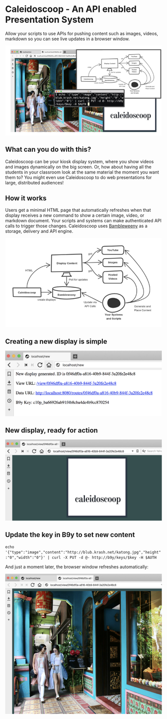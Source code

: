 # Caleidoscoop - An API enabled Presentation System

Allow your scripts to use APIs for pushing content such as images, videos, markdown so you can see live updates in a browser window.

![](https://raw.githubusercontent.com/u1i/caleidoscoop/master/img/calei1.png)


## What can you do with this?

Caleidoscoop can be your kiosk display system, where you show videos and images dynamically on the big screen. Or, how about having all the students in your classroom look at the same material the moment you want them to? You might even use Caleidoscoop to do web presentations for large, distributed audiences!

## How it works

Users get a minimal HTML page that automatically refreshes when that display receives a new command to show a certain image, video, or markdown document. Your scripts and systems can make authenticated API calls to trigger those changes. Caleidoscoop uses [Bambleweeny](https://github.com/u1i/bambleweeny) as a storage, delivery and API engine.
 
![](https://raw.githubusercontent.com/u1i/caleidoscoop/master/img/c10p-diagram1.png)

## Creating a new display is simple

![](https://raw.githubusercontent.com/u1i/caleidoscoop/master/img/view1.png)

## New display, ready for action

![](https://raw.githubusercontent.com/u1i/caleidoscoop/master/img/view2.png)

## Update the key in B9y to set new content

`echo '{"type":"image","content":"http://blub.krash.net/katong.jpg","height":"0","width":"0"}' | curl -X PUT -d @- http://b9y/keys/$key -H $AUTH`

And just a moment later, the browser window refreshes automatically:

![](https://raw.githubusercontent.com/u1i/caleidoscoop/master/img/view3.png)


